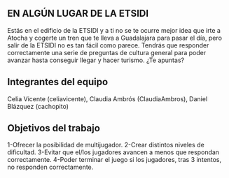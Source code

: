 ## EN ALGÚN LUGAR DE LA ETSIDI

Estás en el edificio de la ETSIDI y a ti no se te ocurre mejor idea que irte a Atocha y cogerte un tren que te lleva a Guadalajara para pasar el día, pero salir de la ETSIDI no es tan fácil como parece. Tendrás que responder correctamente una serie de preguntas de cultura general para poder avanzar hasta conseguir llegar y hacer turismo. ¿Te apuntas?

## Integrantes del equipo

Celia Vicente (celiavicente), Claudia Ambrós (ClaudiaAmbros), Daniel Blázquez (cachopito)

## Objetivos del trabajo

1-Ofrecer la posibilidad de multijugador.
2-Crear distintos niveles de dificultad.
3-Evitar que el/los jugadores avancen a menos que respondan correctamente.
4-Poder terminar el juego si los jugadores, tras 3 intentos, no responden correctamente.
